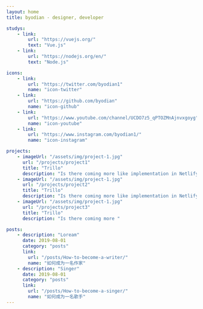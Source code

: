 ```yaml
---
layout: home
title: byodian - designer, developer

studys: 
    - link: 
        url: "https://vuejs.org/"
        text: "Vue.js"
    - link: 
        url: "https://nodejs.org/en/"
        text: "Node.js"

icons: 
    - link: 
        url: "https://twitter.com/byodian1"
        name: "icon-twitter"
    - link:
        url: "https://github.com/byodian"
        name: "icon-github"
    - link:
        url: "https://www.youtube.com/channel/UCDO7z5_qPTOZMnAjnvxgoyg"
        name: "icon-youtube"
    - link:
        url: "https://www.instagram.com/byodian1/"
        name: "icon-instagram"

projects:
    - imageUrl: "/assets/img/project-1.jpg"
      url: "/projects/project1"
      title: "Trillo"
      description: "Is there coming more like implementation in Netlify CMS"
    - imageUrl: "/assets/img/project-1.jpg"
      url: "/projects/project2"
      title: "Trillo"
      description: "Is there coming more like implementation in Netlify CMS"
    - imageUrl: "/assets/img/project-1.jpg"
      url: "/projects/project3"
      title: "Trillo"
      description: "Is there coming more "

posts: 
    - description: "Loream"
      date: 2019-08-01
      category: "posts" 
      link: 
        url: "/posts/How-to-become-a-writer/"
        name: "如何成为一名作家"
    - description: "Singer"
      date: 2019-08-01
      category: "posts" 
      link: 
        url: "/posts/How-to-become-a-singer/"
        name: "如何成为一名歌手"
---
```


